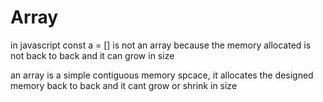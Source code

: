 # Array

in javascript const a = [] is not an array because the memory allocated is not back to back and it can grow in size

an array is a simple contiguous memory spcace, it allocates the designed memory back to back and it cant grow or shrink in size

